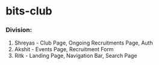 # bits-club
### Division:
1. Shreyas - Club Page, Ongoing Recruitments Page, Auth
2. Akshit - Events Page, Recruitment Form
3. Ritk - Landing Page, Navigation Bar, Search Page


